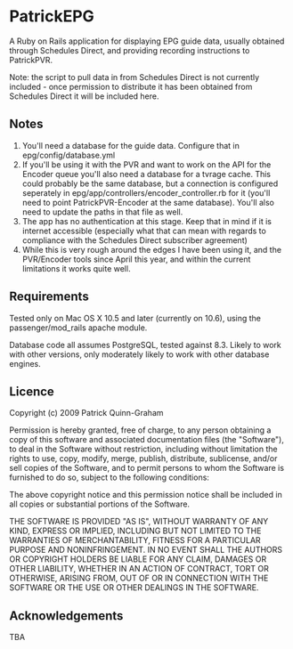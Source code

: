 PatrickEPG
==========

A Ruby on Rails application for displaying EPG guide data, usually obtained through Schedules Direct, and providing recording instructions to PatrickPVR.

Note: the script to pull data in from Schedules Direct is not currently included - once permission to distribute it has been obtained from Schedules Direct it will be included here.

Notes
-----

1. You'll need a database for the guide data. Configure that in epg/config/database.yml
2. If you'll be using it with the PVR and want to work on the API for the Encoder queue you'll also need a database for a tvrage cache. This could probably be the same database, but a connection is configured seperately in epg/app/controllers/encoder_controller.rb for it (you'll need to point PatrickPVR-Encoder at the same database). You'll also need to update the paths in that file as well.
3. The app has no authentication at this stage. Keep that in mind if it is internet accessible (especially what that can mean with regards to compliance with the Schedules Direct subscriber agreement)
4. While this is very rough around the edges I have been using it, and the PVR/Encoder tools since April this year, and within the current limitations it works quite well.

Requirements
------------

Tested only on Mac OS X 10.5 and later (currently on 10.6), using the passenger/mod_rails apache module. 

Database code all assumes PostgreSQL, tested against 8.3. Likely to work with other versions, only moderately likely to work with other database engines.

Licence
-------

Copyright (c) 2009 Patrick Quinn-Graham

Permission is hereby granted, free of charge, to any person obtaining
a copy of this software and associated documentation files (the
"Software"), to deal in the Software without restriction, including
without limitation the rights to use, copy, modify, merge, publish,
distribute, sublicense, and/or sell copies of the Software, and to
permit persons to whom the Software is furnished to do so, subject to
the following conditions:

The above copyright notice and this permission notice shall be
included in all copies or substantial portions of the Software.

THE SOFTWARE IS PROVIDED "AS IS", WITHOUT WARRANTY OF ANY KIND,
EXPRESS OR IMPLIED, INCLUDING BUT NOT LIMITED TO THE WARRANTIES OF
MERCHANTABILITY, FITNESS FOR A PARTICULAR PURPOSE AND
NONINFRINGEMENT. IN NO EVENT SHALL THE AUTHORS OR COPYRIGHT HOLDERS BE
LIABLE FOR ANY CLAIM, DAMAGES OR OTHER LIABILITY, WHETHER IN AN ACTION
OF CONTRACT, TORT OR OTHERWISE, ARISING FROM, OUT OF OR IN CONNECTION
WITH THE SOFTWARE OR THE USE OR OTHER DEALINGS IN THE SOFTWARE.

Acknowledgements
----------------

TBA